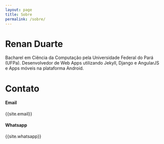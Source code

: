 ```yaml
---
layout: page
title: Sobre
permalink: /sobre/
---
```

<p>
	<h1>Renan Duarte</h1>
	Bacharel em Ciência da Computação pela Universidade Federal do Pará (UFPa). Desenvolvedor de Web Apps utilizando Jekyll, Django e AngularJS e Apps móveis na plataforma Android.
</p>

<p>
	<h1>Contato</h1>
	<h4>Email</h4>
	{{site.email}}
	<h4>Whatsapp</h4>
	{{site.whatsapp}}
</p>
